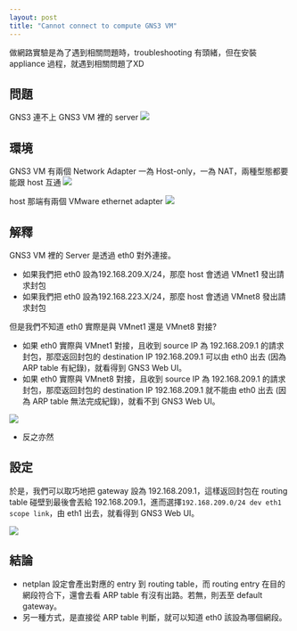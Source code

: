 ```yaml
---
layout: post
title: "Cannot connect to compute GNS3 VM"
---
```


做網路實驗是為了遇到相關問題時，troubleshooting 有頭緒，但在安裝 appliance 過程，就遇到相關問題了XD

## 問題
GNS3 連不上 GNS3 VM 裡的 server
![](../../../assets/gns3/ts1.png)

## 環境
GNS3 VM 有兩個 Network Adapter 一為 Host-only，一為 NAT，兩種型態都要能跟 host 互通
![](../../../assets/gns3/ts2.png)

host 那端有兩個 VMware ethernet adapter
![](../../../assets/gns3/ts3.png)

## 解釋
GNS3 VM 裡的 Server 是透過 eth0 對外連接。
* 如果我們把 eth0 設為192.168.209.X/24，那麼 host 會透過 VMnet1 發出請求封包
* 如果我們把 eth0 設為192.168.223.X/24，那麼 host 會透過 VMnet8 發出請求封包

但是我們不知道 eth0 實際是與 VMnet1 還是 VMnet8 對接?
* 如果 eth0 實際與 VMnet1 對接，且收到 source IP 為 192.168.209.1 的請求封包，那麼返回封包的 destination IP 192.168.209.1 可以由 eth0 出去 (因為 ARP table 有紀錄)，就看得到 GNS3 Web UI。
* 如果 eth0 實際與 VMnet8 對接，且收到 source IP 為 192.168.209.1 的請求封包，那麼返回封包的 destination IP 192.168.209.1 就不能由 eth0 出去 (因為 ARP table 無法完成紀錄)，就看不到 GNS3 Web UI。

![](../../../assets/gns3/ts4.png)
* 反之亦然

## 設定
於是，我們可以取巧地把 gateway 設為 192.168.209.1，這樣返回封包在 routing table 碰壁到最後會丟給 192.168.209.1，進而選擇```192.168.209.0/24 dev eth1 scope link```，由 eth1 出去，就看得到 GNS3 Web UI。

![](../../../assets/gns3/ts5.png)

## 結論
* netplan 設定會產出對應的 entry 到 routing table，而 routing entry 在目的網段符合下，還會去看 ARP table 有沒有出路。若無，則丟至 default gateway。
* 另一種方式，是直接從 ARP table 判斷，就可以知道 eth0 該設為哪個網段。
